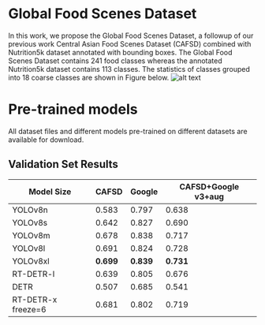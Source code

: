 # Global Food Scenes Dataset

In this work, we propose the Global Food Scenes Dataset, a followup of our previous work Central Asian Food Scenes Dataset (CAFSD) combined with Nutrition5k dataset annotated with bounding boxes. The Global Food Scenes Dataset contains 241 food classes whereas the annotated Nutrition5k dataset contains 113 classes. The statistics of classes grouped into 18 coarse classes are shown in Figure below.
![alt text](https://github.com/[IS2AI]/[Global_Food_Scenes_Dataset]/blob/[figures]/categories_subplots.png?raw=true)

# Pre-trained models
All dataset files and different models pre-trained on different datasets are available for download.

## Validation Set Results

| Model Size           | CAFSD  | Google | CAFSD+Google v3+aug |
|----------------------|--------|--------|---------------------|
| YOLOv8n              | 0.583  | 0.797  | 0.638               |
| YOLOv8s              | 0.642  | 0.827  | 0.690               |
| YOLOv8m              | 0.678  | 0.838  | 0.717               |
| YOLOv8l              | 0.691  | 0.824  | 0.728               |
| YOLOv8xl             | **0.699**  | **0.839**  | **0.731**               |
| RT-DETR-l            | 0.639  | 0.805  | 0.676               |
| DETR                 | 0.507  | 0.685  | 0.541               |
| RT-DETR-x freeze=6   | 0.681  | 0.802  | 0.719               |

